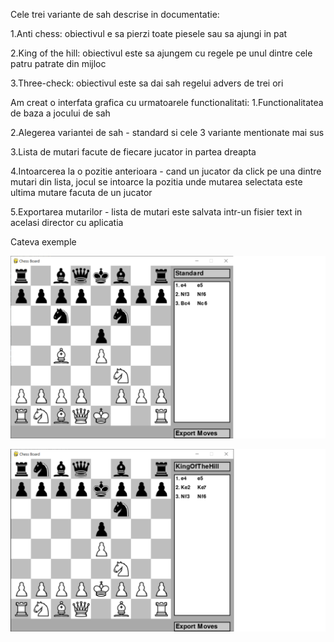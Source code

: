 
Cele trei variante de sah descrise in documentatie: 

1.Anti chess: obiectivul e sa pierzi toate piesele sau sa ajungi in pat


2.King of the hill: obiectivul este sa ajungem cu regele pe unul dintre cele patru patrate din mijloc


3.Three-check:  obiectivul este sa dai sah regelui advers de trei ori




Am creat o interfata grafica cu urmatoarele functionalitati: 
1.Functionalitatea de baza a jocului de sah


2.Alegerea variantei de sah - standard si cele 3 variante mentionate mai sus


3.Lista de mutari facute de fiecare jucator in partea dreapta


4.Intoarcerea la o pozitie anterioara - cand un jucator da click pe una dintre mutari din lista, jocul se intoarce la pozitia unde mutarea selectata este ultima mutare facuta de un jucator


5.Exportarea mutarilor - lista de mutari este salvata intr-un fisier text in acelasi director cu aplicatia



Cateva exemple 

![Modul standard](Examples/standard.jpg)


![King of The Hill](Examples/KingOfTheHill.png)
